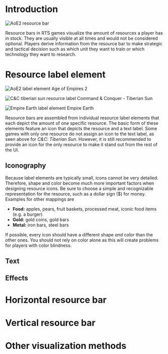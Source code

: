 # Introduction

![AoE2 resource bar]()

Resource bars in RTS games visualize the amount of resources a player has in stock. They are usually visible at all times and would not be considered optional. Players derive information from the resource bar to make strategic and tactical decision such as which unit they want to train or which technology they want to research.

# Resource label element

![AoE2 label element]()
Age of Empires 2

![C&C tiberian sun resource label]()
Command & Conquer - Tiberian Sun

![Empire Earth label element]()
Empire Earth

Resource bars are assembled from individual resource label elements that each depict the amount of one specific resource. The basic form of these elements feature an icon that depicts the resource and a text label. Some games with only one resource do not assign an icon to the text label, as seen above for *C&C: Tiberian Sun*. However, it is still recommended to provide an icon for the only resource to make it stand out from the rest of the UI.

## Iconography

Because label elements are typically small, icons cannot be very detailed. Therefore, shape and color become much more important factors when designing resource icons. Be sure to choose a simple and recognizable representation for the resource, such as a dollar sign ($) for money. Examples for other mappings are

* **Food:** apples, pears, fruit baskets, processed meat, iconic food items (e.g. a burger)
* **Gold:** gold coins, gold bars
* **Metal:**  iron bars, steel bars

If possible, every icon should have a different shape *and* color than the other ones. You should not rely on color alone as this will create problems for players with color blindness.

## Text



## Effects

# Horizontal resource bar

# Vertical resource bar

# Other visualization methods
